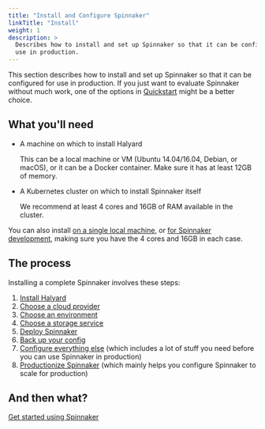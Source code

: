 ```yaml
---
title: "Install and Configure Spinnaker"
linkTitle: "Install"
weight: 1
description: >
  Describes how to install and set up Spinnaker so that it can be configured for
  use in production.
---
```


This section describes how to install and set up Spinnaker so that it can be configured for
use in production. If you just want to evaluate Spinnaker without much work, one of the options
in [Quickstart](/docs/setup/quickstart/) might be a better choice.

## What you'll need

* A machine on which to install Halyard

  This can be a local machine or VM (Ubuntu 14.04/16.04, Debian, or macOS), or
  it can be a Docker container. Make sure it has at least 12GB of memory.

* A Kubernetes cluster on which to install Spinnaker itself

  We recommend at least 4 cores and 16GB of RAM available in the cluster. 

You can also install [on a single local machine](https://www.spinnaker.io/setup/install/environment/#local-debian), or [for Spinnaker development](https://www.spinnaker.io/setup/install/environment/#local-git), making sure you have the 4 cores and 16GB in each case. 

## The process

Installing a complete Spinnaker involves these steps:
1. [Install Halyard](/docs/setup/install/halyard/)
1. [Choose a cloud provider](/docs/setup/install/providers/)
1. [Choose an environment](/docs/setup/install/environment/)
1. [Choose a storage service](/docs/setup/install/storage/)
1. [Deploy Spinnaker](/docs/setup/install/deploy/)
1. [Back up your config](/docs/setup/install/backups/)
1. [Configure everything else](/docs/setup/other_config/) (which includes a lot of
  stuff you need before you can use Spinnaker in production)
1. [Productionize Spinnaker](/docs/setup/productionize/) (which mainly helps you
  configure Spinnaker to scale for production)

## And then what?

[Get started using Spinnaker](/guides/user/get-started)

